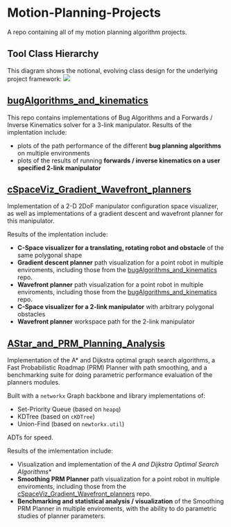 # Motion-Planning-Projects
A repo containing all of my motion planning algorithm projects.


## Tool Class Hierarchy
This diagram shows the notional, evolving class design for the underlying project framework:
<img src="https://github.com/nicholasRenninger/Motion-Planning-Projects/blob/master/classHierarchyDiagram.png"/>

## [bugAlgorithms_and_kinematics](https://github.com/nicholasRenninger/bugAlgorithms_and_kinematics)

This repo contains implementations of Bug Algorithms and a Forwards / Inverse Kinematics solver for a 3-link manipulator. Results of the implentation include:

* plots of the path performance of the different **bug planning algorithms** on multiple environments
* plots of the results of running **forwards / inverse kinematics on a user specified 2-link manipulator**


## [cSpaceViz_Gradient_Wavefront_planners](https://github.com/nicholasRenninger/cSpaceViz_Gradient_Wavefront_planners)

Implementation of a 2-D 2DoF manipulator configuration space visualizer, as well as implementations of a gradient descent and wavefront planner for this manipulator. 

Results of the implentation include:

* **C-Space visualizer for a translating, rotating robot and obstacle** of the same polygonal shape
* **Gradient descent planner** path visualization for a point robot in multiple enviroments, including those from the [bugAlgorithms_and_kinematics](https://github.com/nicholasRenninger/bugAlgorithms_and_kinematics) repo.
* **Wavefront planner** path visualization for a point robot in multiple enviroments, including those from the [bugAlgorithms_and_kinematics](https://github.com/nicholasRenninger/bugAlgorithms_and_kinematics) repo.
* **C-Space visualizer for a 2-link manipulator** with arbitrary polygonal obstacles
* **Wavefront planner** workspace path for the 2-link manipulator


## [AStar_and_PRM_Planning_Analysis](https://github.com/nicholasRenninger/AStar_and_PRM_Planning_Analysis)



Implementation of the A* and Dijkstra optimal graph search algorithms, a Fast Probabilistic Roadmap (PRM) Planner with path smoothing, and a benchmarking suite for doing parametric performance evaluation of the planners modules. 

Built with a `networkx` Graph backbone and library implementations of:
* Set-Priority Queue (based on `heapq`)
* KDTree (based on `cKDTree`)
* Union-Find (based on `newtorkx.util`)

ADTs for speed.

Results of the imlementation include:

* Visualization and implementation of the **A* and Dijkstra Optimal Search Algorithms**
* **Smoothing PRM Planner** path visualization for a point robot in multiple enviroments, including those from the [cSpaceViz_Gradient_Wavefront_planners](https://github.com/nicholasRenninger/cSpaceViz_Gradient_Wavefront_planners) repo.
* **Benchmarking and statistical analysis / visualization** of the Smoothing PRM Planner in multiple enviroments, with the ability to do parametric studies of planner parameters.
